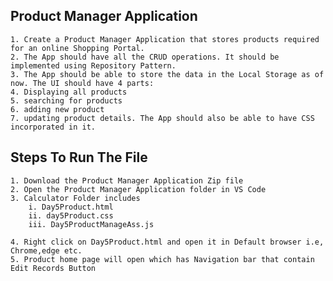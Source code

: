 ## Product Manager Application

    1. Create a Product Manager Application that stores products required for an online Shopping Portal. 
    2. The App should have all the CRUD operations. It should be implemented using Repository Pattern. 
    3. The App should be able to store the data in the Local Storage as of now. The UI should have 4 parts:
    4. Displaying all products
    5. searching for products
    6. adding new product
    7. updating product details. The App should also be able to have CSS incorporated in it.

## Steps To Run The File
    1. Download the Product Manager Application Zip file
    2. Open the Product Manager Application folder in VS Code
    3. Calculator Folder includes 
        i. Day5Product.html 
        ii. day5Product.css
        iii. Day5ProductManageAss.js

    4. Right click on Day5Product.html and open it in Default browser i.e, Chrome,edge etc.
    5. Product home page will open which has Navigation bar that contain Edit Records Button
